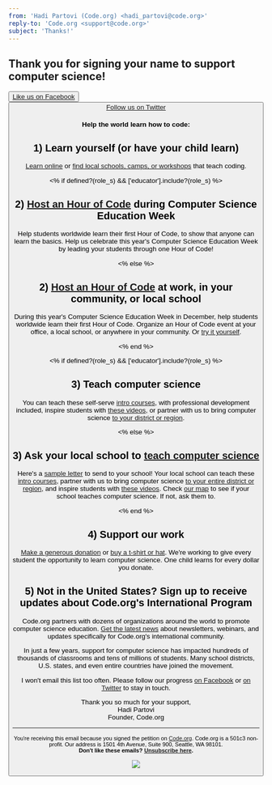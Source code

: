 ```yaml
---
from: 'Hadi Partovi (Code.org) <hadi_partovi@code.org>'
reply-to: 'Code.org <support@code.org>'
subject: 'Thanks!'
---
```


## Thank you for signing your name to support computer science!

[<button>Like us on Facebook](https://facebook.com/Codeorg)[<button>Follow us on Twitter](https://twitter.com/codeorg)

#### Help the world learn how to code:

## 1) Learn yourself (or have your child learn)

[Learn online](https://code.org/learn) or [find local schools, camps, or workshops](https://code.org/learn/local) that teach coding.

<% if defined?(role_s) && ['educator'].include?(role_s) %>

## 2) [Host an Hour of Code](https://hourofcode.com) during Computer Science Education Week

Help students worldwide learn their first Hour of Code, to show that anyone can learn the basics. Help us celebrate this year's Computer Science Education Week by leading your students through one Hour of Code!

<% else %>

## 2) [Host an Hour of Code](https://hourofcode.com) at work, in your community, or local school

During this year's Computer Science Education Week in December, help students worldwide learn their first Hour of Code. Organize an Hour of Code event at your office, a local school, or anywhere in your community. Or [try it yourself](https://code.org/learn).

<% end %>

<% if defined?(role_s) && ['educator'].include?(role_s) %>

## 3) Teach computer science

You can teach these self-serve [intro courses](https://studio.code.org), with professional development included, inspire students with [these videos](https://code.org/educate/inspire), or partner with us to bring computer science [to your district or region](https://code.org/educate/partner). 

<% else %>

## 3) Ask your local school to [teach computer science](https://code.org/educate)

Here's a [sample letter](https://code.org/promote/letter) to send to your school! Your local school can teach these [intro courses](https://studio.code.org), partner with us to bring computer science [to your entire district or region](https://code.org/educate/partner), and inspire students with [these videos](https://code.org/educate/inspire). Check [our map](https://code.org/learn/local) to see if your school teaches computer science. If not, ask them to.

<% end %>

## 4) Support our work

[Make a generous donation](https://code.org/donate) or [buy a t-shirt or hat](https://store.code.org). We're working to give every student the opportunity to learn computer science. One child learns for every dollar you donate.

## 5) Not in the United States? Sign up to receive updates about Code.org's International Program

Code.org partners with dozens of organizations around the world to promote computer science education. [Get the latest news](http://go.pardot.com/l/153401/2018-07-20/lfw71d) about newsletters, webinars, and updates specifically for Code.org's international community. 

In just a few years, support for computer science has impacted hundreds of thousands of classrooms and tens of millions of students. Many school districts, U.S. states, and even entire countries have joined the movement. 

I won't email this list too often. Please follow our progress [on Facebook](https://facebook.com/Code.org) or [on Twitter](https://twitter.com/codeorg) to stay in touch.

Thank you so much for your support,<br/>
Hadi Partovi <br/>
Founder, Code.org

<hr>

<small>You're receiving this email because you signed the petition on <a href="https://Code.org/">Code.org</a>. Code.org is a 501c3 non-profit. Our address is 1501 4th Avenue, Suite 900, Seattle, WA 98101.</small> <br />
<small><strong>Don't like these emails? [Unsubscribe here](<%= local_assigns.fetch(:unsubscribe_link, "") %>).</strong></small>


![](<%= local_assigns.fetch(:tracking_pixel, "") %>)

